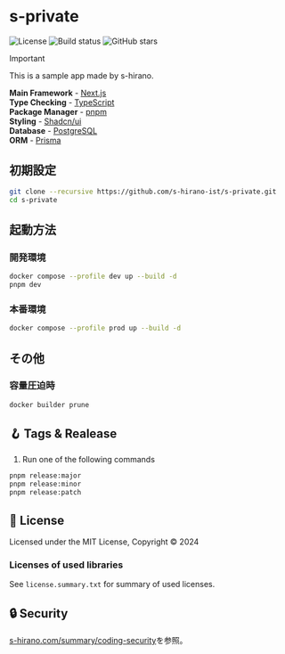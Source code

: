 # s-private

![License](https://img.shields.io/badge/license-MIT-blue)
![Build status](https://img.shields.io/github/actions/workflow/status/s-hirano-ist/s-private/build.yaml?branch=main)
![GitHub stars](https://img.shields.io/github/stars/s-hirano-ist/s-private.svg)

> [!IMPORTANT]
> This is a sample app made by s-hirano.

**Main Framework** - [Next.js](https://nextjs.org/)  
**Type Checking** - [TypeScript](https://www.typescriptlang.org/)  
**Package Manager** - [pnpm](https://pnpm.io/)  
**Styling** - [Shadcn/ui](https://ui.shadcn.com/)  
**Database** - [PostgreSQL](https://www.postgresql.org/)  
**ORM** - [Prisma](https://www.prisma.io/)  

## 初期設定

```bash
git clone --recursive https://github.com/s-hirano-ist/s-private.git
cd s-private
```

## 起動方法

### 開発環境

```bash
docker compose --profile dev up --build -d
pnpm dev
```

### 本番環境

```bash
docker compose --profile prod up --build -d
```

## その他

### 容量圧迫時

```bash
docker builder prune
```

## 🪝 Tags & Realease

1. Run one of the following commands

```bash
pnpm release:major
pnpm release:minor
pnpm release:patch
```

## 📜 License

Licensed under the MIT License, Copyright © 2024

### Licenses of used libraries

See `license.summary.txt` for summary of used licenses.

## 🔒 Security

[s-hirano.com/summary/coding-security](https://s-hirano.com/summary/coding-security)を参照。
